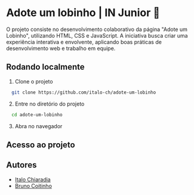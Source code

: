 # Adote um lobinho | IN Junior 🐺

O projeto consiste no desenvolvimento colaborativo da página "Adote um Lobinho", utilizando HTML, CSS e JavaScript. A iniciativa busca criar uma experiência interativa e envolvente, aplicando boas práticas de desenvolvimento web e trabalho em equipe.

## Rodando localmente

1. Clone o projeto

```bash
  git clone https://github.com/italo-ch/adote-um-lobinho
```

2. Entre no diretório do projeto

```bash
  cd adote-um-lobinho
```

3. Abra no navegador

## Acesso ao projeto


## Autores

- [Italo Chiaradia](https://github.com/italo-ch)
- [Bruno Coitinho](https://github.com/brunocoitinho)
